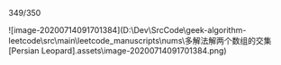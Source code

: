 349/350



















![image-20200714091701384](D:\Dev\SrcCode\geek-algorithm-leetcode\src\main\leetcode_manuscripts\nums\多解法解两个数组的交集[Persian Leopard].assets\image-20200714091701384.png)